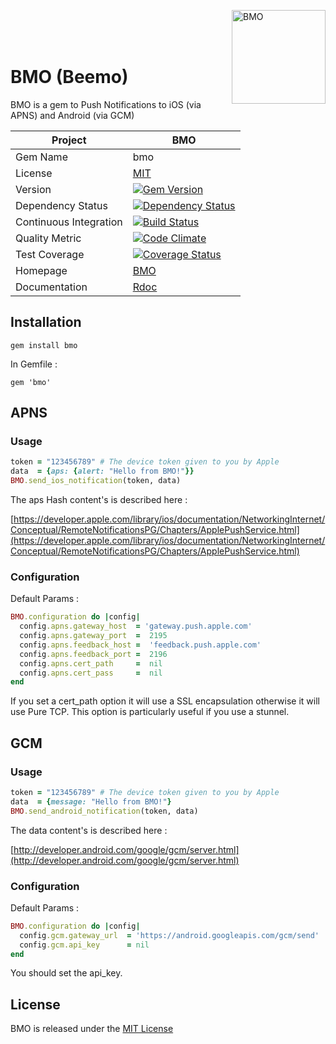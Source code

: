 <img src="https://raw.github.com/antoinelyset/bmo/master/bmo.png"
     alt="BMO"
     align="right"
     width="150px"/>

<br>
<br>
<br>

# BMO (Beemo)

BMO is a gem to Push Notifications to iOS (via APNS) and Android (via GCM)

| Project                 |  BMO                                                                                                                          |
|------------------------ | ----------------------------------------------------------------------------------------------------------------------------- |
| Gem Name                |  bmo                                                                                                                          |
| License                 |  [MIT](https://github.com/antoinelyset/bmo/blob/master/LICENSE)                                                               |
| Version                 |  [![Gem Version](https://badge.fury.io/rb/bmo.png)](http://badge.fury.io/rb/bmo)                                              |
| Dependency Status       |  [![Dependency Status](https://gemnasium.com/antoinelyset/bmo.png)](https://gemnasium.com/antoinelyset/bmo)                   |
| Continuous Integration  |  [![Build Status](https://secure.travis-ci.org/antoinelyset/bmo.png?branch=master)](https://travis-ci.org/antoinelyset/bmo)   |
| Quality Metric          |  [![Code Climate](https://codeclimate.com/github/antoinelyset/bmo.png)](https://codeclimate.com/github/antoinelyset/bmo)  |
| Test Coverage           |  [![Coverage Status](https://coveralls.io/repos/antoinelyset/bmo/badge.png)](https://coveralls.io/r/antoinelyset/bmo)         |
| Homepage                |  [BMO](https://github.com/antoinelyset/bmo)                                                                                   |
| Documentation           |  [Rdoc](http://rdoc.info/github/antoinelyset/bmo/frames)                                                                      |

## Installation

```
gem install bmo
```

In Gemfile :

```
gem 'bmo'
```

## APNS

### Usage

```ruby
token = "123456789" # The device token given to you by Apple
data  = {aps: {alert: "Hello from BMO!"}}
BMO.send_ios_notification(token, data)
```

The aps Hash content's is described here :

[https://developer.apple.com/library/ios/documentation/NetworkingInternet/Conceptual/RemoteNotificationsPG/Chapters/ApplePushService.html](https://developer.apple.com/library/ios/documentation/NetworkingInternet/Conceptual/RemoteNotificationsPG/Chapters/ApplePushService.html)

### Configuration

Default Params :

```ruby
BMO.configuration do |config|
  config.apns.gateway_host  = 'gateway.push.apple.com'
  config.apns.gateway_port  =  2195
  config.apns.feedback_host =  'feedback.push.apple.com'
  config.apns.feedback_port =  2196
  config.apns.cert_path     =  nil
  config.apns.cert_pass     =  nil
end
```

If you set a cert_path option it will use a SSL encapsulation otherwise it will use Pure TCP.
This option is particularly useful if you use a stunnel.

## GCM

### Usage

```ruby
token = "123456789" # The device token given to you by Apple
data  = {message: "Hello from BMO!"}
BMO.send_android_notification(token, data)
```

The data content's is described here :

[http://developer.android.com/google/gcm/server.html](http://developer.android.com/google/gcm/server.html)

### Configuration

Default Params :

```ruby
BMO.configuration do |config|
  config.gcm.gateway_url  = 'https://android.googleapis.com/gcm/send'
  config.gcm.api_key      = nil
end
```

You should set the api_key.

## License

BMO is released under the [MIT
License](http://www.opensource.org/licenses/MIT)
